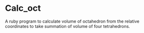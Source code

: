 # Calc_oct
A ruby program to calculate volume of octahedron from the relative coordinates to take summation of  volume of four tetrahedrons.
